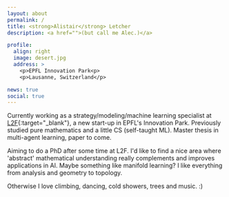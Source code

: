 ```yaml
---
layout: about
permalink: /
title: <strong>Alistair</strong> Letcher
description: <a href="">(but call me Alec.)</a>

profile:
  align: right
  image: desert.jpg
  address: >
    <p>EPFL Innovation Park<p>
    <p>Lausanne, Switzerland</p>

news: true
social: true
---
```


Currently working as a strategy/modeling/machine learning specialist at [L2F](https://www.l2f.ch){:target="\_blank"}, a new start-up in EPFL's Innovation Park. Previously studied pure mathematics and a little CS (self-taught ML). Master thesis in multi-agent learning, paper to come.

Aiming to do a PhD after some time at L2F. I'd like to find a nice area where 'abstract' mathematical understanding really complements and improves applications in AI. Maybe something like manifold learning? I like everything from analysis and geometry to topology.

Otherwise I love climbing, dancing, cold showers, trees and music. :)
